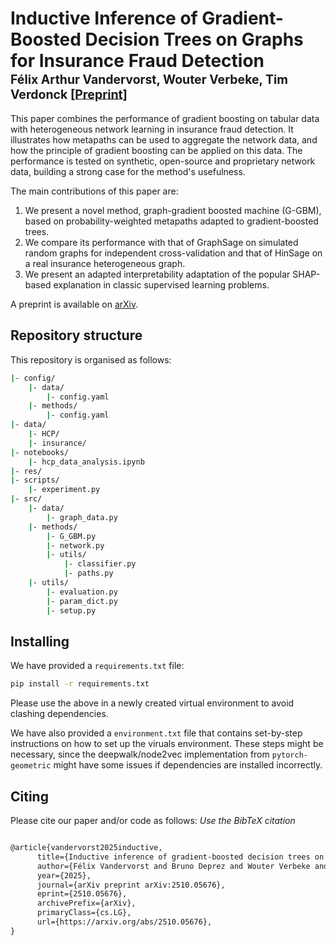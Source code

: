 # Inductive Inference of Gradient-Boosted Decision Trees on Graphs for Insurance Fraud Detection </br><sub><sub>Félix Arthur Vandervorst, Wouter Verbeke, Tim Verdonck [[Preprint]](https://arxiv.org/abs/2510.05676)</sub></sub>
This paper combines the performance of gradient boosting on tabular data with heterogeneous network learning in insurance fraud detection. It illustrates how metapaths can be used to aggregate the network data, and how the principle of gradient boosting can be applied on this data. The performance is tested on synthetic, open-source and proprietary network data, building a strong case for the method's usefulness. 

The main contributions of this paper are:
1) We present a novel method, graph-gradient boosted machine (G-GBM), based on probability-weighted metapaths
adapted to gradient-boosted trees.
2) We compare its performance with that of GraphSage on simulated random graphs for independent
cross-validation and that of HinSage on a real insurance heterogeneous graph.
3) We present an adapted interpretability adaptation of the popular SHAP-based explanation in classic supervised learning problems.

A preprint is available on [arXiv](https://arxiv.org/abs/2510.05676). 

## Repository structure
This repository is organised as follows:
```bash
|- config/
    |- data/
        |- config.yaml
    |- methods/
        |- config.yaml
|- data/
    |- HCP/
    |- insurance/
|- notebooks/
    |- hcp_data_analysis.ipynb
|- res/
|- scripts/
    |- experiment.py
|- src/
    |- data/
        |- graph_data.py
    |- methods/
        |- G_GBM.py
        |- network.py
        |- utils/
            |- classifier.py
            |- paths.py
    |- utils/
        |- evaluation.py
        |- param_dict.py
        |- setup.py
```

## Installing
We have provided a `requirements.txt` file:
```bash
pip install -r requirements.txt
```
Please use the above in a newly created virtual environment to avoid clashing dependencies.

We have also provided a `environment.txt` file that contains set-by-step instructions on how to set up the viruals environment. These steps might be necessary, since the deepwalk/node2vec implementation from `pytorch-geometric` might have some issues if dependencies are installed incorrectly. 


## Citing
Please cite our paper and/or code as follows:
*Use the BibTeX citation*

```tex

@article{vandervorst2025inductive,
      title={Inductive inference of gradient-boosted decision trees on graphs for insurance fraud detection}, 
      author={Félix Vandervorst and Bruno Deprez and Wouter Verbeke and Tim Verdonck},
      year={2025},
      journal={arXiv preprint arXiv:2510.05676},
      eprint={2510.05676},
      archivePrefix={arXiv},
      primaryClass={cs.LG},
      url={https://arxiv.org/abs/2510.05676}, 
}

```